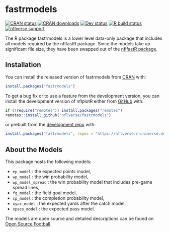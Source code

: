
<!-- README.md is generated from README.Rmd. Please edit that file -->

# fastrmodels

<!-- badges: start -->

[![CRAN
status](https://img.shields.io/cran/v/fastrmodels?style=flat-square&logo=R&label=CRAN)](https://CRAN.R-project.org/package=fastrmodels)
[![CRAN
downloads](http://cranlogs.r-pkg.org/badges/grand-total/fastrmodels)](https://CRAN.R-project.org/package=fastrmodels)
[![Dev
status](https://img.shields.io/github/r-package/v/nflverse/fastrmodels/master?label=dev%20version&style=flat-square&logo=github)](https://github.com/nflverse/fastrmodels)
[![R build
status](https://img.shields.io/github/actions/workflow/status/nflverse/fastrmodels/R-CMD-check.yaml?label=R%20check&style=flat-square&logo=github)](https://github.com/nflverse/fastrmodels/actions)
[![nflverse
support](https://img.shields.io/discord/789805604076126219?color=7289da&label=nflverse%20support&logo=discord&logoColor=fff&style=flat-square)](https://discord.com/invite/5Er2FBnnQa)
<!-- badges: end -->

The R package fastrmodels is a lower level data-only package that
includes all models required by the nflfastR package. Since the models
take up significant file size, they have been swapped out of the
[nflfastR package](https://www.nflfastr.com/).

## Installation

You can install the released version of fastrmodels from
[CRAN](https://CRAN.R-project.org/package=fastrmodels) with:

``` r
install.packages("fastrmodels")
```

To get a bug fix or to use a feature from the development version, you
can install the development version of nflplotR either from
[GitHub](https://github.com/nflverse/fastrmodels/) with:

``` r
if (!require("remotes")) install.packages("remotes")
remotes::install_github("nflverse/fastrmodels")
```

or prebuilt from the [development repo](https://nflverse.r-universe.dev)
with:

``` r
install.packages("fastrmodels", repos = "https://nflverse.r-universe.dev")
```

## About the Models

This package hosts the following models:

- `ep_model` : the expected points model,
- `wp_model` : the win probability model,
- `wp_model_spread` : the win probability model that includes pre-game
  spread lines,
- `fg_model` : the field goal model,
- `cp_model` : the completion probability model,
- `xyac_model` : the expected yards after the catch model,
- `xpass_model` : the expected pass model.

The models are open source and detailed descriptions can be found on
[Open Source
Football](https://opensourcefootball.com/posts/2020-09-28-nflfastr-ep-wp-and-cp-models/).
